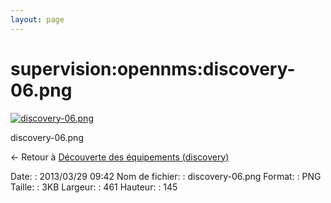 ```yaml
---
layout: page
---
```


supervision:opennms:discovery-06.png
====================================

[![discovery-06.png](../..//assets/media/supervision/opennms/discovery-06.png@cache=&w=461&h=145 "discovery-06.png")](../..//assets/media/supervision/opennms/discovery-06.png@cache= "Afficher le fichier original")

discovery-06.png

← Retour à [Découverte des équipements
(discovery)](../../../opennms/discovery.html "opennms:discovery")

Date:
:   2013/03/29 09:42
Nom de fichier:
:   discovery-06.png
Format:
:   PNG
Taille:
:   3KB
Largeur:
:   461
Hauteur:
:   145

